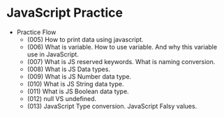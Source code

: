 # JavaScript Practice

- Practice Flow
  - (005) How to print data using javascript.
  - (006) What is variable. How to use variable. And why this variable use in JavaScript.
  - (007) What is JS reserved keywords. What is naming conversion.
  - (008) What is JS Data types.
  - (009) What is JS Number data type.
  - (010) What is JS String data type.
  - (011) What is JS Boolean data type.
  - (012) null VS undefined.
  - (013) JavaScript Type conversion. JavaScript Falsy values.
